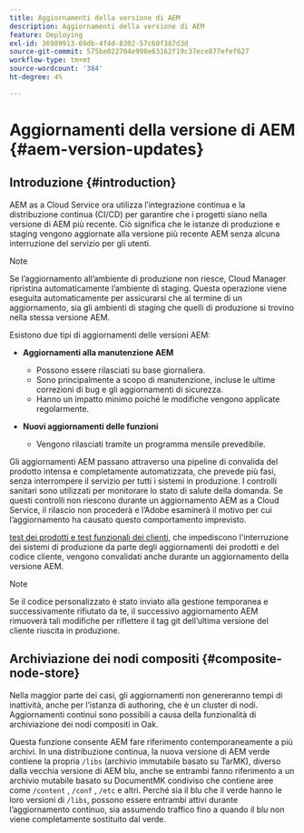 ```yaml
---
title: Aggiornamenti della versione di AEM
description: Aggiornamenti della versione di AEM
feature: Deploying
exl-id: 36989913-69db-4f4d-8302-57c60f387d3d
source-git-commit: 575be022704e998e63162f19c37ece877efef627
workflow-type: tm+mt
source-wordcount: '384'
ht-degree: 4%

---
```



# Aggiornamenti della versione di AEM {#aem-version-updates}

## Introduzione {#introduction}

AEM as a Cloud Service ora utilizza l’integrazione continua e la distribuzione continua (CI/CD) per garantire che i progetti siano nella versione di AEM più recente. Ciò significa che le istanze di produzione e staging vengono aggiornate alla versione più recente AEM senza alcuna interruzione del servizio per gli utenti.

>[!NOTE]
>
>Se l’aggiornamento all’ambiente di produzione non riesce, Cloud Manager ripristina automaticamente l’ambiente di staging. Questa operazione viene eseguita automaticamente per assicurarsi che al termine di un aggiornamento, sia gli ambienti di staging che quelli di produzione si trovino nella stessa versione AEM.

Esistono due tipi di aggiornamenti delle versioni AEM:

* **Aggiornamenti alla manutenzione AEM**

   * Possono essere rilasciati su base giornaliera.
   * Sono principalmente a scopo di manutenzione, incluse le ultime correzioni di bug e gli aggiornamenti di sicurezza.
   * Hanno un impatto minimo poiché le modifiche vengono applicate regolarmente.

* **Nuovi aggiornamenti delle funzioni**

   * Vengono rilasciati tramite un programma mensile prevedibile.

Gli aggiornamenti AEM passano attraverso una pipeline di convalida del prodotto intensa e completamente automatizzata, che prevede più fasi, senza interrompere il servizio per tutti i sistemi in produzione. I controlli sanitari sono utilizzati per monitorare lo stato di salute della domanda. Se questi controlli non riescono durante un aggiornamento AEM as a Cloud Service, il rilascio non procederà e l’Adobe esaminerà il motivo per cui l’aggiornamento ha causato questo comportamento imprevisto.

[test dei prodotti e test funzionali dei clienti,](/help/implementing/cloud-manager/overview-test-results.md#functional-testing) che impediscono l&#39;interruzione dei sistemi di produzione da parte degli aggiornamenti dei prodotti e del codice cliente, vengono convalidati anche durante un aggiornamento della versione AEM.

>[!NOTE]
>
>Se il codice personalizzato è stato inviato alla gestione temporanea e successivamente rifiutato da te, il successivo aggiornamento AEM rimuoverà tali modifiche per riflettere il tag git dell’ultima versione del cliente riuscita in produzione.

## Archiviazione dei nodi compositi {#composite-node-store}

Nella maggior parte dei casi, gli aggiornamenti non genereranno tempi di inattività, anche per l’istanza di authoring, che è un cluster di nodi. Aggiornamenti continui sono possibili a causa della funzionalità di archiviazione dei nodi compositi in Oak.

Questa funzione consente AEM fare riferimento contemporaneamente a più archivi. In una distribuzione continua, la nuova versione di AEM verde contiene la propria `/libs` (archivio immutabile basato su TarMK), diverso dalla vecchia versione di AEM blu, anche se entrambi fanno riferimento a un archivio mutabile basato su DocumentMK condiviso che contiene aree come `/content` , `/conf` , `/etc` e altri. Perché sia il blu che il verde hanno le loro versioni di `/libs`, possono essere entrambi attivi durante l’aggiornamento continuo, sia assumendo traffico fino a quando il blu non viene completamente sostituito dal verde.
